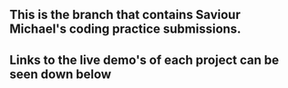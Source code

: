 ## This is the branch that contains Saviour Michael's coding practice submissions.


## Links to the live demo's of each project can be seen down below